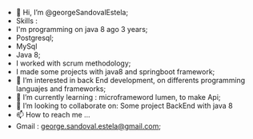 - 👋 Hi, I’m @georgeSandovalEstela;
-  Skills : 
-  I'm programming on java 8 ago 3 years;
-  Postgresql;
-  MySql
-  Java 8;
-  I worked with scrum methodology;
-  I made some projects with java8 and springboot framework;
- 👀 I’m interested in back End development, on differents programming languajes and frameworks;
- 🌱 I’m currently learning : microframeword lumen, to make Api;
- 💞️ I’m looking to collaborate on: Some project BackEnd with java 8
- 📫 How to reach me ...
-  Gmail : george.sandoval.estela@gmail.com;

<!---
georgeSandovalEstela/georgeSandovalEstela is a ✨ special ✨ repository because its `README.md` (this file) appears on your GitHub profile.
You can click the Preview link to take a look at your changes.
--->
